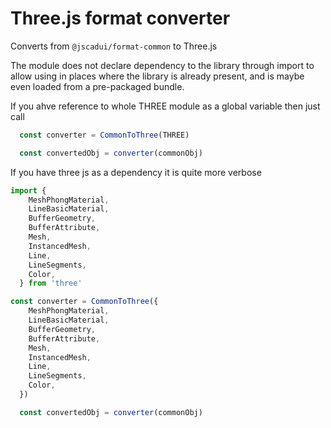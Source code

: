 # Three.js format converter

Converts from `@jscadui/format-common` to Three.js

The module does not declare dependency to the library through import to allow using in places
where the library is already present, and is maybe even loaded from a pre-packaged bundle.

If you ahve reference to whole THREE module as a global variable then just call
```js
  const converter = CommonToThree(THREE)

  const convertedObj = converter(commonObj)

```

If you have three js as a dependency it is quite more verbose
```js
import {
    MeshPhongMaterial,
    LineBasicMaterial,
    BufferGeometry,
    BufferAttribute,
    Mesh,
    InstancedMesh,
    Line,
    LineSegments,
    Color,
  } from 'three'

const converter = CommonToThree({
    MeshPhongMaterial,
    LineBasicMaterial,
    BufferGeometry,
    BufferAttribute,
    Mesh,
    InstancedMesh,
    Line,
    LineSegments,
    Color,
  })

  const convertedObj = converter(commonObj)
```

